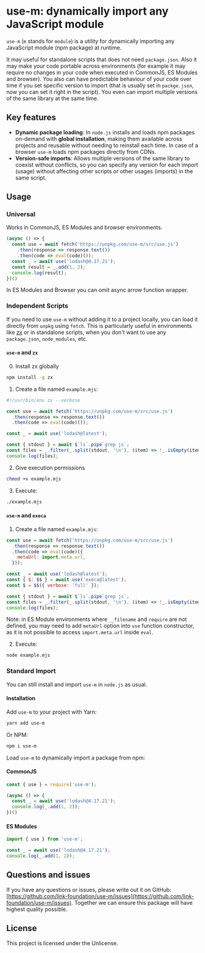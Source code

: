 # use-m: dynamically import any JavaScript module

`use-m` (`m` stands for `module`) is a utility for dynamically importing any JavaScript module (npm package) at runtime. 

It may useful for standalone scripts that does not need `package.json`. Also it may make your code portable across environments (for example it may require no changes in your code when executed in CommonJS, ES Modules and browser). You also can have predictable behaviour of your code over time if you set specific version to import (that is usually set in `packge.json`, now you can set it right in the script). You even can import multiple versions of the same library at the same time.

## Key features

- **Dynamic package loading**: In `node.js` installs and loads npm packages on-demand with **global installation**, making them available across projects and reusable without needing to reinstall each time. In case of a browser `use-m` loads npm packages directly from CDNs.
- **Version-safe imports**: Allows multiple versions of the same library to coexist without conflicts, so you can specify any version for each import (usage) without affecting other scripts or other usages (imports) in the same script.

## Usage

### Universal

Works in CommonJS, ES Modules and browser environments.

```javascript
(async () => {
  const use = await fetch('https://unpkg.com/use-m/src/use.js')
    .then(response => response.text())
    .then(code => eval(code)());
  const _ = await use('lodash@4.17.21');
  const result = _.add(1, 2);
  console.log(result);
})()
```

In ES Modules and Browser you can omit async arrow function wrapper.

### Independent Scripts

If you need to use `use-m` without adding it to a project locally, you can load it directly from `unpkg` using `fetch`. This is particularly useful in environments like [zx](https://github.com/google/zx) or in standalone scripts, when you don't want to use any `package.json`, `node_modules`, etc.

#### `use-m` and `zx`

0. Install zx globally

  ```bash
  npm install -g zx
  ```

1. Create a file named `example.mjs`:

  ```js
  #!/usr/bin/env zx --verbose
  
  const use = await fetch('https://unpkg.com/use-m/src/use.js')
    .then(response => response.text())
    .then(code => eval(code)());
  
  const _ = await use('lodash@latest');

  const { stdout } = await $`ls`.pipe`grep js`;
  const files = _.filter(_.split(stdout, '\n'), (item) => !_.isEmpty(item));
  console.log(files);
  ```

2. Give execution permissions

  ```bash
  chmod +x example.mjs
  ```

3. Execute:

  ```bash
  ./example.mjs
  ```

#### `use-m` and `execa`

1. Create a file named `example.mjs`:

  ```js
  const use = await fetch('https://unpkg.com/use-m/src/use.js')
    .then(response => response.text())
    .then(code => eval(code)({
      metaUrl: import.meta.url,
    }));

  const _ = await use('lodash@latest');
  const { $: $$ } = await use('execa@latest');
  const $ = $$({ verbose: 'full' });

  const { stdout } = await $`ls`.pipe`grep js`;
  const files = _.filter(_.split(stdout, '\n'), (item) => !_.isEmpty(item));
  console.log(files);
  ```

Note: in ES Module environments where `__filename` and `require` are not defined, you may need to add `metaUrl` option into `use` function constructor, as it is not possible to access `import.meta.url` inside `eval`.

2. Execute:

  ```bash
  node example.mjs
  ```

### Standard Import

You can still install and import `use-m` in `node.js` as usual.

#### Installation

Add `use-m` to your project with Yarn:

```bash
yarn add use-m
```

Or NPM:

```bash
npm i use-m
```

Load `use-m` to dynamically import a package from npm:

#### CommonJS

```javascript
const { use } = require('use-m');

(async () => {
  const _ = await use('lodash@4.17.21');
  console.log(_.add(1, 2));
})()
```

#### ES Modules

```javascript
import { use } from 'use-m';

const _ = await use('lodash@4.17.21');
console.log(_.add(1, 2));
```

## Questions and issues

If you have any questions or issues, please write out it on GitHub: [https://github.com/link-foundation/use-m/issues](https://github.com/link-foundation/use-m/issues). Together we can ensure this package will have highest quality possible.

## License

This project is licensed under the Unlicense.
